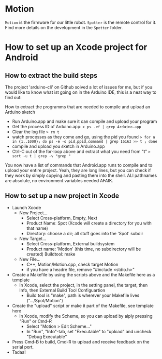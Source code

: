 
Motion
=====

`Motion` is the firmware for our little robot. `Spotter` is the remote control for it. Find more details 
on the development in the `Spotter` folder. 

How to set up an Xcode project for Android
==========================================

How to extract the build steps
------------------------------

The project 'arduino-cli' on Github solved a lot of issues for me, but if you would like to know 
what ist going on in the Arduino IDE, this is a neat way to find out:

How to extract the programms that are needed to compile and upload an Arduino
sketch

 - Run Arduino.app and make sure it can compile and upload your program
 - Get the process ID of Arduino.app: 
    `> ps -ef | grep Arduino.app`
 - Clear the log file 
    `> rm t`
 - watch processes as they come and go, using the pid you found
    `> for n in {1..1000}; do ps -e -o pid,ppid,command | grep 16163 >> t ; done`
 - compile and upload you sketch in Arduino.app
 - Ctrl-C out of the for-loop above and extract what you need from "t"
    `> sort -u t | grep -v "grep "`

You now have a list of commands that Android.app runs to compile
and to upload your entire project. Yeah, they are long lines, but
you can check if they work by simply copying and pasting them into
the shell. ALl pathnames are absolute, no environment variables
needed AFAIK.


How to set up a new project in Xcode
------------------------------------

 - Launch Xcode
    - New Project...
       - Select Cross-platform, Empty, Next
       - Product Name: Spot (Xcode will create a directory for you with that name)
       - Directory: choose a dir; all stuff goes into the 'Spot' subdir
    - New Target...
       - Select Cross-platform, External buildsystem
       - Product name: 'Motion' (this time, no subdirectory will be created)
         Buildtool: make
    - New File...
       - C++, Motion/Motion.cpp, check target Motion
       - if you have a headre file, remove "#include <stdio.h>"
 - Create a Makefile by using the scripts above and the Makefile here as a template
    - In Xcode, select the project, in the setting panel, the target, then Info,
      then External Build Tool Configuartion
       - Build tool is "make", path is wherever your Makefile lives (".../Spot/Motion")
 - Create the "upload" script or make it part of the Makefile, see template here
    - In Xcode, modify the Scheme, so you can upload by aiply pressing "Run" or Cmd-R
       - Select "Motion > Edit Scheme..."
       - In "Run", "Info"-tab, set "Executable" to "upload" and uncheck "Debug Executable"
- Press Cmd-B to build, Cmd-R to upload and receive feedback on the serial port. 
- Tadaa!


